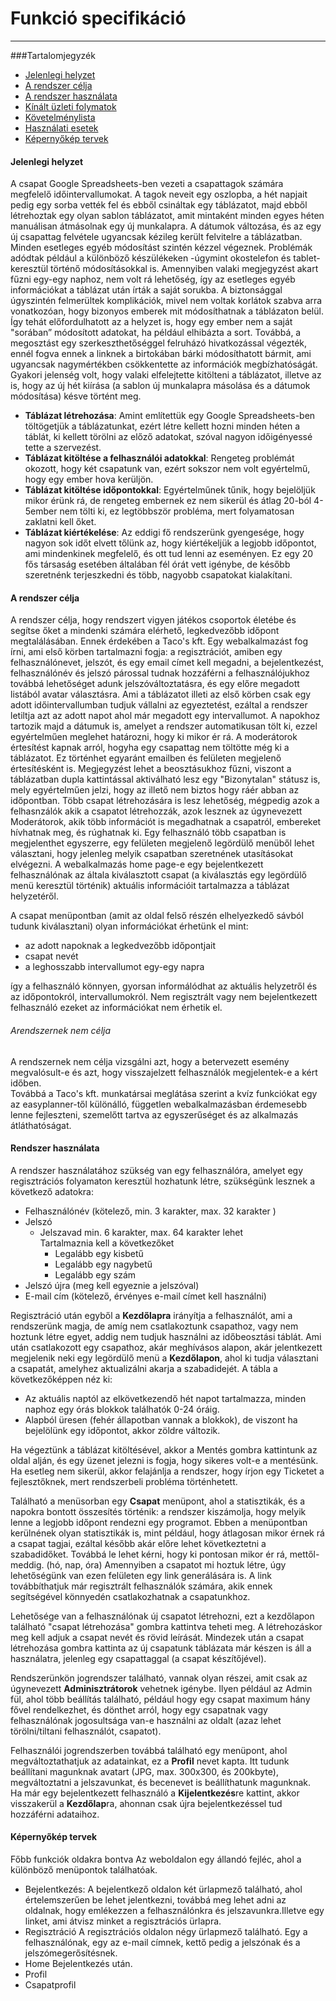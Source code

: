# Funkció specifikáció
* * *


###Tartalomjegyzék
- [Jelenlegi helyzet](#jelenlegi-helyzet)
- [A rendszer célja](#a-rendszer-célja)
- [A rendszer használata](#rendszer-használata)
- [Kínált üzleti folymatok](#kínált_üzleti_folyamatok)
- [Követelménylista](#követelménylista)
- [Használati esetek](#használati-esetek)
- [Képernyőkép tervek](#képernyőkép-tervek)


#### Jelenlegi helyzet

A csapat Google Spreadsheets-ben vezeti a csapattagok számára megfelelő időintervallumokat. A tagok neveit egy oszlopba, a hét napjait pedig egy sorba vették fel és ebből csináltak egy táblázatot, majd ebből létrehoztak egy olyan sablon táblázatot, amit mintaként minden egyes héten manuálisan átmásolnak egy új munkalapra. A dátumok változása, és az egy új csapattag felvétele ugyancsak kézileg került felvitelre a táblázatban. Minden esetleges egyéb módosítást szintén kézzel végeznek. Problémák adódtak például a különböző készülékeken -úgymint okostelefon és tablet- keresztül történő módosításokkal is. Amennyiben valaki megjegyzést akart fűzni egy-egy naphoz, nem volt rá lehetőség, így az esetleges egyéb információkat a táblázat után írták a saját sorukba. A biztonsággal úgyszintén felmerültek komplikációk, mivel nem voltak korlátok szabva arra vonatkozóan, hogy bizonyos emberek mit módosíthatnak a táblázaton belül. Így tehát előfordulhatott az a helyzet is, hogy egy ember nem a saját "sorában” módosított adatokat, ha például elhibázta a sort. Továbbá, a megosztást egy szerkeszthetőséggel felruházó hivatkozással végezték, ennél fogva ennek a linknek a birtokában bárki módosíthatott bármit, ami ugyancsak nagymértékben csökkentette az információk megbízhatóságát. Gyakori jelenség volt, hogy valaki elfelejtette kitölteni a táblázatot, illetve az is, hogy az új hét kiírása (a sablon új munkalapra másolása és a dátumok módosítása) késve történt meg.

- <b>Táblázat létrehozása</b>: Amint említettük egy Google Spreadsheets-ben töltögetjük a táblázatunkat, ezért létre kellett hozni minden héten a táblát, ki kellett törölni az előző adatokat, szóval nagyon időigényessé tette a szervezést.
- <b>Táblázat kitöltése a felhasználói adatokkal</b>: Rengeteg problémát okozott, hogy két csapatunk van, ezért sokszor nem volt egyértelmű, hogy egy ember hova kerüljön.
- <b>Táblázat kitöltése időpontokkal</b></b>: Egyértelműnek tűnik, hogy bejelöljük mikor érünk rá, de rengeteg embernek ez nem sikerül és átlag 20-ból 4-5ember nem tölti ki, ez legtöbbször probléma, mert folyamatosan zaklatni kell őket.
- <b>Táblázat kiértékelése</b>: Az eddigi fő rendszerünk gyengesége, hogy nagyon sok időt elvett tőlünk az, hogy kiértékeljük a legjobb időpontot, ami mindenkinek megfelelő, és ott tud lenni az eseményen. Ez egy 20 fős társaság esetében általában fél órát vett igénybe, de később szeretnénk terjeszkedni és több, nagyobb csapatokat kialakítani.

#### A rendszer célja

A rendszer célja, hogy rendszert vigyen játékos csoportok életébe és segítse őket a mindenki számára
elérhető, legkedvezőbb időpont megtalálásában. Ennek érdekében a Taco's kft.
Egy webalkalmazást fog írni, ami első körben tartalmazni fogja:
a regisztrációt, amiben egy felhasználónevet, jelszót, és egy email címet kell megadni,
a bejelentkezést, felhasználónév és jelszó párossal tudnak hozzáférni a felhasználójukhoz
továbbá lehetőséget adunk jelszóváltoztatásra, és egy előre megadott listából avatar választásra.
Ami a táblázatot illeti az első körben csak egy adott időintervallumban tudjuk vállalni az egyeztetést, ezáltal a rendszer letiltja azt az adott napot ahol már megadott egy intervallumot.
A napokhoz tartozik majd a dátumuk is, amelyet a rendszer automatikusan tölt ki, ezzel egyértelműen meglehet határozni, hogy ki mikor ér rá.
A moderátorok értesítést kapnak arról, hogyha egy csapattag nem töltötte még ki a táblázatot. Ez történhet egyaránt emailben és felületen megjelenő értesítésként is.
Megjegyzést lehet a beosztásukhoz fűzni, viszont a táblázatban dupla kattintással aktiválható lesz egy "Bizonytalan" státusz is, mely egyértelműen jelzi, hogy az illető nem biztos hogy ráér abban az időpontban.
Több csapat létrehozására is lesz lehetőség, mégpedig azok a felhasnzálók akik a csapatot létrehozzák, azok lesznek az úgynevezett Moderátorok, akik több információt is megadhatnak a csapatról, embereket hívhatnak meg, és rúghatnak ki.
Egy felhasználó több csapatban is megjelenthet egyszerre, egy felületen megjelenő legördülő menüből lehet választani, hogy jelenleg melyik csapatban szeretnének utasításokat elvégezni.
A webalkalmazás home page-e egy bejelentkezett felhasználónak az általa kiválasztott csapat (a kiválasztás egy legördülő menü keresztül történik) aktuális információit
 tartalmazza a táblázat helyzetéről. <br>
 
 A csapat menüpontban (amit az oldal felső részén elhelyezkedő sávból tudunk kiválasztani) olyan információkat érhetünk el mint:
 - az adott napoknak a legkedvezőbb időpontjait
 - csapat nevét
 - a leghosszabb intervallumot egy-egy napra


így a felhasználó könnyen, gyorsan informálódhat az aktuális helyzetről és az időpontokról, intervallumokról.
Nem regisztrált vagy nem bejelentkezett felhasználó ezeket az információkat nem érhetik el.
<br>
###### Arendszernek nem célja
A rendszernek nem célja vizsgálni azt, hogy a betervezett esemény megvalósult-e és azt, hogy
visszajelzett felhasználók megjelentek-e a kért időben.
<br>Továbbá a Taco's kft. munkatársai meglátása szerint a
kvíz funkciókat egy az easyplanner-től különálló, független webalkalmazásban érdemesebb lenne fejleszteni,
szemelőtt tartva az egyszerűséget és az alkalmazás átláthatóságat.


#### Rendszer használata

A rendszer használatához szükség van egy felhasználóra, amelyet egy regisztrációs folyamaton keresztül hozhatunk létre, szükségünk lesznek a következő adatokra:
- Felhasználónév (kötelező, min. 3 karakter, max. 32 karakter )
- Jelszó
  - Jelszavad min. 6 karakter, max. 64 karakter lehet
  <br>Tartalmaznia kell a következőket<br>
    - Legalább egy kisbetű
    - Legalább egy nagybetű
    - Legalább egy szám
- Jelszó újra (meg kell egyeznie a jelszóval)
- E-mail cím (kötelező, érvényes e-mail címet kell használni)

Regisztráció után egyből a <b>Kezdőlapra</b> irányítja a felhasználót, ami a rendszerünk magja, de amíg nem csatlakoztunk csapathoz, vagy nem hoztunk létre egyet, addig nem tudjuk használni az időbeosztási táblát.
Ami után csatlakozott egy csapathoz, akár meghívásos alapon, akár jelentkezett megjelenik neki egy legördülő menü a <b>Kezdőlapon</b>, ahol ki tudja választani a csapatát, amelyhez aktualizálni akarja a szabadidejét.
A tábla a következőképpen néz ki:

- Az aktuális naptól az elkövetkezendő hét napot tartalmazza, minden naphoz egy órás blokkok találhatók 0-24 óráig.
- Alapból üresen (fehér állapotban vannak a blokkok), de viszont ha bejelölünk egy időpontot, akkor zöldre változik.

Ha végeztünk a táblázat kitöltésével, akkor a Mentés gombra kattintunk az oldal alján, és egy üzenet jelezni is fogja, hogy sikeres volt-e a mentésünk. Ha esetleg nem sikerül, akkor felajánlja a rendszer, hogy írjon egy Ticketet a fejlesztőknek, mert rendszerbeli probléma történhetett.

Található a menüsorban egy <b>Csapat</b> menüpont, ahol a statisztikák, és a napokra bontott összesítés történik: a rendszer kiszámolja, hogy melyik lenne a legjobb időpont rendezni egy programot.
Ebben a menüpontban kerülnének olyan statisztikák is, mint például, hogy átlagosan mikor érnek rá a csapat tagjai, ezáltal később akár előre lehet következtetni a szabadidőket.
Továbbá le lehet kérni, hogy ki pontosan mikor ér rá, mettől-meddig.
(hó, nap, óra) Amennyiben a csapatot mi hoztuk létre, úgy lehetőségünk van ezen felületen egy link generálására is. A link továbbíthatjuk már regisztrált felhasználók
számára, akik ennek segítségével könnyedén csatlakozhatnak a csapatunkhoz.<br>

Lehetősége van a felhasználónak új csapatot létrehozni, ezt a kezdőlapon található "csapat létrehozása" gombra kattintva teheti meg.
A létrehozáskor meg kell adjuk a csapat nevét és rövid leírását. Mindezek után a csapat létrehozása gombra kattinta az új csapatunk
táblázata már készen is áll a használatra, jelenleg egy csapattaggal (a csapat készítőjével).

Rendszerünkön jogrendszer található, vannak olyan részei, amit csak az úgynevezett <b>Adminisztrátorok</b> vehetnek igénybe. Ilyen például az Admin fül, ahol több beállítás található, például hogy egy csapat maximum hány fővel rendelkezhet, és dönthet arról, hogy egy csapatnak vagy felhasználónak jogosultsága van-e használni az oldalt (azaz lehet törölni/tiltani felhasználót, csapatot). <br>

Felhasználói jogrendszerben továbbá található egy menüpont, ahol megváltoztathatjuk az adatainkat, ez a <b>Profil</b> nevet kapta.
Itt tudunk beállítani magunknak avatart (JPG, max. 300x300, és 200kbyte), megváltoztatni a jelszavunkat, és becenevet is beállíthatunk magunknak.<br>
Ha már egy bejelentkezett felhasználó a <b>Kijelentkezés</b>re kattint, akkor visszakerül a <b>Kezdőlap</b>ra, ahonnan csak újra bejelentkezéssel tud hozzáférni adataihoz.

#### Képernyőkép tervek
Főbb funkciók oldakra bontva
Az weboldalon egy állandó fejléc, ahol a különböző menüpontok találhatóak.
- Bejelentkezés:
 A bejelentkező oldalon két ürlapmező található, ahol 		értelemszerűen be lehet jelentkezni, továbbá meg lehet 		adni az oldalnak, hogy emlékezzen a felhasználónkra és 		jelszavunkra.Illetve egy linket, ami átvisz minket a 		regisztrációs ürlapra.
- Regisztráció
   A regisztrációs oldalon négy ürlapmező található. Egy a felhasználónak, egy az e-mail címnek, kettő pedig a jelszónak és a jelszómegerősítésnek.
- Home
 	Bejelentkezés után.
- Profil
- Csapatprofil
